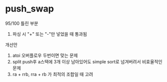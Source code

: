 # push_swap
95/100
틀린 부분
1. 파싱 시 "+" 또는 "-"만 넣었을 때 통과됨

개선안
1. atoi 오버플로우 두번이면 맞는 문제
2. split push후 a스택에 3개 이상 남아있어도 simple sort로 넘겨버려서 비효율적인 문제
3. ra + rrb, rra + rb 가 최적의 조합일 때 고려
